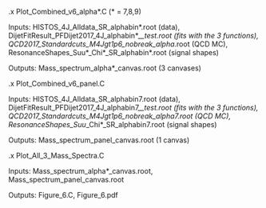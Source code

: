 .x Plot_Combined_v6_alpha*.C  (* = 7,8,9)

Inputs: HISTOS_4J_Alldata_SR_alphabin*.root (data), DijetFitResult_PFDijet2017_4J_alphabin*_*_test.root (fits with the 3 functions), QCD2017_Standardcuts_M4Jgt1p6_nobreak_alpha*.root (QCD MC), ResonanceShapes_Suu*_Chi*_SR_alphabin*.root (signal shapes) 

Outputs: Mass_spectrum_alpha*_canvas.root (3 canvases)

.x Plot_Combined_v6_panel.C

Inputs: HISTOS_4J_Alldata_SR_alphabin7.root (data), DijetFitResult_PFDijet2017_4J_alphabin7_*_test.root (fits with the 3 functions), QCD2017_Standardcuts_M4Jgt1p6_nobreak_alpha7.root (QCD MC), ResonanceShapes_Suu*_Chi*_SR_alphabin7.root (signal shapes) 

Outputs: Mass_spectrum_panel_canvas.root (1 canvas)

.x Plot_All_3_Mass_Spectra.C

Inputs: Mass_spectrum_alpha*_canvas.root, Mass_spectrum_panel_canvas.root

Outputs: Figure_6.C, Figure_6.pdf
